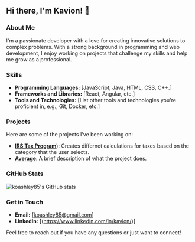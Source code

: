 ## Hi there, I'm Kavion! 👋

### About Me
I'm a passionate developer with a love for creating innovative solutions to complex problems. With a strong background in programming and web development, I enjoy working on projects that challenge my skills and help me grow as a professional.

### Skills
- **Programming Languages:** [JavaScript, Java, HTML, CSS, C++.]
- **Frameworks and Libraries:** [React, Angular, etc.]
- **Tools and Technologies:** [List other tools and technologies you're proficient in, e.g., Git, Docker, etc.]

### Projects
Here are some of the projects I've been working on:

- [**IRS Tax Program**](https://github.com/koashley85/Irs-Tax-Program/)): Creates differnet calculations for taxes based on the category that the user selects.
- [**Average**](https://github.com/koashley85/Average): A brief description of what the project does.

### GitHub Stats
![koashley85's GitHub stats](https://github-readme-stats.vercel.app/api?username=koashley85&show_icons=true&theme=radical)

### Get in Touch
- **Email:** [koashley85@gmail.com]
- **LinkedIn:** [(https://www.linkedin.com/in/kavion/)]
  
Feel free to reach out if you have any questions or just want to connect!

```
